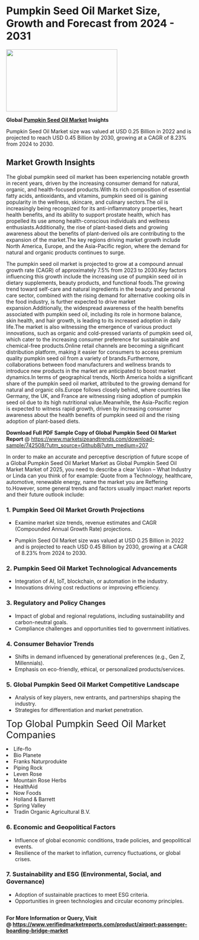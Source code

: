 <H1>Pumpkin Seed Oil Market Size, Growth and Forecast from 2024 - 2031</H1><img class="aligncenter size-medium wp-image-584254" src="https://thirdeyenews.in/wp-content/uploads/2024/09/Global-Market-Research-300x168.jpeg" alt="" width="300" height="168" /><p><strong>Global&nbsp;<a href="https://www.marketsizeandtrends.com/download-sample/742508/?utm_source=Github8j?utm_medium=207">Pumpkin Seed Oil Market</a> Insights</strong></p><p>Pumpkin Seed Oil Market size was valued at USD 0.25 Billion in 2022 and is projected to reach USD 0.45 Billion by 2030, growing at a CAGR of 8.23% from 2024 to 2030.</p><p><h2>Market Growth Insights</h2> <p>The global pumpkin seed oil market has been experiencing notable growth in recent years, driven by the increasing consumer demand for natural, organic, and health-focused products.With its rich composition of essential fatty acids, antioxidants, and vitamins, pumpkin seed oil is gaining popularity in the wellness, skincare, and culinary sectors.The oil is increasingly being recognized for its anti-inflammatory properties, heart health benefits, and its ability to support prostate health, which has propelled its use among health-conscious individuals and wellness enthusiasts.Additionally, the rise of plant-based diets and growing awareness about the benefits of plant-derived oils are contributing to the expansion of the market.The key regions driving market growth include North America, Europe, and the Asia-Pacific region, where the demand for natural and organic products continues to surge.</p> <p>The pumpkin seed oil market is projected to grow at a compound annual growth rate (CAGR) of approximately 7.5% from 2023 to 2030.Key factors influencing this growth include the increasing use of pumpkin seed oil in dietary supplements, beauty products, and functional foods.The growing trend toward self-care and natural ingredients in the beauty and personal care sector, combined with the rising demand for alternative cooking oils in the food industry, is further expected to drive market expansion.Additionally, the widespread awareness of the health benefits associated with pumpkin seed oil, including its role in hormone balance, skin health, and hair growth, is leading to its increased adoption in daily life.The market is also witnessing the emergence of various product innovations, such as organic and cold-pressed variants of pumpkin seed oil, which cater to the increasing consumer preference for sustainable and chemical-free products.Online retail channels are becoming a significant distribution platform, making it easier for consumers to access premium quality pumpkin seed oil from a variety of brands.Furthermore, collaborations between food manufacturers and wellness brands to introduce new products in the market are anticipated to boost market dynamics.In terms of geographical trends, North America holds a significant share of the pumpkin seed oil market, attributed to the growing demand for natural and organic oils.Europe follows closely behind, where countries like Germany, the UK, and France are witnessing rising adoption of pumpkin seed oil due to its high nutritional value.Meanwhile, the Asia-Pacific region is expected to witness rapid growth, driven by increasing consumer awareness about the health benefits of pumpkin seed oil and the rising adoption of plant-based diets.<p><span class=""><strong>Download Full PDF Sample Copy of Global Pumpkin Seed Oil Market Report</strong> @ <a href="https://www.marketsizeandtrends.com/download-sample/742508/?utm_source=Github8j?utm_medium=207" target="_blank">https://www.marketsizeandtrends.com/download-sample/742508/?utm_source=Github8j?utm_medium=207</a></span></p><p>In order to make an accurate and perceptive description of future scope of a Global&nbsp;Pumpkin Seed Oil Market Market as Global&nbsp;Pumpkin Seed Oil Market Market of 2025, you need to describe a clear Vision &ndash; What Industry or Linda can you think of for example: Quote from a Technology, healthcare, automotive, renewable energy, name the market you are Reffering to.However, some general trends and factors usually impact market reports and their future outlook include:</p><h3>1.&nbsp;<strong>Pumpkin Seed Oil Market Growth Projections</strong></h3><ul><li>Examine market size trends, revenue estimates and CAGR (Compounded Annual Growth Rate) projections.</li><li><p>Pumpkin Seed Oil Market size was valued at USD 0.25 Billion in 2022 and is projected to reach USD 0.45 Billion by 2030, growing at a CAGR of 8.23% from 2024 to 2030.</p></li></ul><h3>2.&nbsp;<strong>Pumpkin Seed Oil Market Technological Advancements</strong></h3><ul><li>Integration of AI, IoT, blockchain, or automation in the industry.</li><li>Innovations driving cost reductions or improving efficiency.</li></ul><h3>3.&nbsp;<strong>Regulatory and Policy Changes</strong></h3><ul><li>Impact of global and regional regulations, including sustainability and carbon-neutral goals.</li><li>Compliance challenges and opportunities tied to government initiatives.</li></ul><h3>4.&nbsp;<strong>Consumer Behavior Trends</strong></h3><ul><li>Shifts in demand influenced by generational preferences (e.g., Gen Z, Millennials).</li><li>Emphasis on eco-friendly, ethical, or personalized products/services.</li></ul><h3>5.&nbsp;<strong>Global Pumpkin Seed Oil Market Competitive Landscape</strong></h3><ul><li>Analysis of key players, new entrants, and partnerships shaping the industry.</li><li>Strategies for differentiation and market penetration.</li></ul><p data-pm-slice="1 1 []"><span style="color: inherit; font-family: inherit; font-size: 25px;">Top Global Pumpkin Seed Oil Market Companies</span></p><div class="" data-test-id=""><p><li>Life-flo</li><li> Bio Planete</li><li> Franks Naturprodukte</li><li> Piping Rock</li><li> Leven Rose</li><li> Mountain Rose Herbs</li><li> HealthAid</li><li> Now Foods</li><li> Holland & Barrett</li><li> Spring Valley</li><li> Tradin Organic Agricultural B.V.</li></p></div><h3>6.&nbsp;<strong>Economic and Geopolitical Factors</strong></h3><ul><li>Influence of global economic conditions, trade policies, and geopolitical events.</li><li>Resilience of the market to inflation, currency fluctuations, or global crises.</li></ul><h3>7.&nbsp;<strong>Sustainability and ESG (Environmental, Social, and Governance)</strong></h3><ul><li>Adoption of sustainable practices to meet ESG criteria.</li><li>Opportunities in green technologies and circular economy principles.</li></ul><h2><strong style="font-size: 14px;">For More Information or Query, Visit @&nbsp;</strong><a style="background-color: #ffffff; font-size: 14px;" href="https://www.marketsizeandtrends.com/report/pumpkin-seed-oil-market/" target="_blank">https://www.verifiedmarketreports.com/product/airport-passenger-boarding-bridge-market</a></h2>